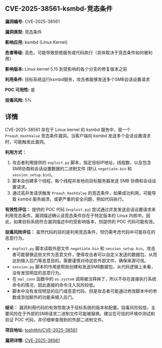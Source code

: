 ## CVE-2025-38561-ksmbd-竞态条件

**漏洞编号:** CVE-2025-38561

**漏洞类型:** 竞态条件

**影响应用:** ksmbd (Linux Kernel)

**危害等级:** 高危，可能导致拒绝服务或代码执行（具体取决于竞态条件如何被利用）

**影响版本:** Linux kernel 5.15 到受影响的各个分支的修复版本之前

**利用条件:** 目标系统运行ksmbd服务，攻击者能够发送多个SMB会话设置请求

**POC 可用性:** 是

**投毒风险:** 5%

## 详情

CVE-2025-38561 存在于 Linux kernel 的 ksmbd 服务中，是一个 `Preauh_HashValue` 竞态条件漏洞。当客户端向 ksmbd 发送多个会话设置请求时，可能触发此漏洞。

**利用方式：**
1.  攻击者利用提供的 `exploit.py` 脚本，指定目标IP地址，线程数，以及包含SMB协商和会话设置数据的二进制文件 (默认 `negotiate.bin` 和 `session_setup.bin`)。
2.  脚本会创建多个线程，每个线程并发地向目标服务器发送 SMB 协商和会话设置请求。
3.  通过高并发请求触发 `Preauh_HashValue` 的竞态条件，如果成功利用，可能导致 ksmbd 服务崩溃，或更严重的安全问题，例如代码执行。

**有效性评估：**
提供的 POC 代码 (`exploit.py`) 尝试通过并发发送会话设置请求来利用竞态条件。漏洞描述确认该竞态条件存在于特定版本的 Linux 内核中。因此，如果目标系统符合漏洞描述中的受影响版本，则提供的 POC 代码可能有效。

**投毒风险评估：**
虽然代码的目的是利用竞态条件，但仍需考虑代码中可能存在的恶意行为。

* `exploit.py` 脚本读取外部文件 `negotiate.bin` 和 `session_setup.bin`。攻击者可能替换这些文件为恶意文件，使得攻击者可以自定义发送的数据包，从而达到植入后门等恶意目的。需要谨慎对待这些外部文件，确保来源可信。
* `session.py` 脚本的作用是帮助创建和发送SMB数据包，从代码逻辑上来看，没有发现明显的恶意行为。
*  在 `mal_conn` 函数中的 `os.system` 调用被注释掉了，所以不存在直接执行系统命令的情况，因此直接的命令注入风险较低。
* 脚本中没有发现明显的后门或恶意代码，但是攻击者可能通过修改脚本中的参数或添加额外的功能来植入后门。

**结论：**
漏洞利用代码的有效性取决于目标系统的版本和配置。投毒风险较低，主要风险在于外部的SMB请求二进制文件可能被替换。建议在可信的环境中测试和验证 POC 代码，并仔细审查用到的外部二进制文件。

**项目地址:** [toshithh/CVE-2025-38561](https://github.com/toshithh/CVE-2025-38561)

**漏洞详情:** [CVE-2025-38561](https://nvd.nist.gov/vuln/detail/CVE-2025-38561)